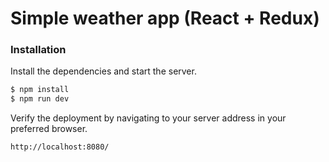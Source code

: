 # Simple weather app (React + Redux)

### Installation

Install the dependencies and start the server.

```sh
$ npm install
$ npm run dev
```

Verify the deployment by navigating to your server address in your preferred browser.

```sh
http://localhost:8080/
```